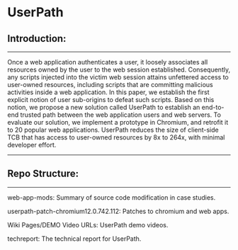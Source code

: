 UserPath
========

## Introduction:

--------------------------------------

Once a web application authenticates a user, it loosely associates 
all resources owned by the user to the web session established.
Consequently, any scripts injected into the victim web session attains 
unfettered access to user-owned resources, including scripts that are 
committing malicious activities inside a web application. In this paper, we
establish the first explicit notion of user sub-origins to defeat such scripts.
Based on this notion, we propose a new solution called UserPath to 
establish an end-to-end trusted path between the web application users
and web servers. To evaluate our solution, we implement a prototype in
Chromium, and retrofit it to 20 popular web applications. UserPath reduces 
the size of client-side TCB that has access to user-owned resources
by 8x to 264x, with minimal developer effort.

--------------------------

## Repo Structure:

--------------------------

web-app-mods: Summary of source code modification in case studies.

userpath-patch-chromium12.0.742.112: Patches to chromium and web apps.

Wiki Pages/DEMO Video URLs: UserPath demo videos.

techreport: The technical report for UserPath.

